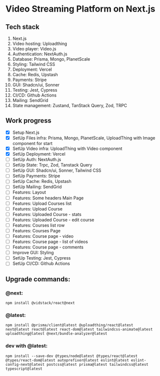# Video Streaming Platform on Next.js

## Tech stack
1. Next.js
2. Video hosting: Uploadthing
3. Video player: Video.js
4. Authentication: NextAuth.js
5. Database: Prisma, Mongo, PlanetScale
6. Styling: Tailwind CSS
7. Deployment: Vercel
8. Cache: Redis, Upstash
9. Payments: Stripe
10. GUI: Shadcn/ui, Sonner
11. Testing: Jest, Cypress
12. CI/CD: Github Actions
13. Mailing: SendGrid
14. State management: Zustand, TanStack Query, Zod, TRPC

## Work progress
- [x] Setup Next.js
- [X] SetUp Files infra: Prisma, Mongo, PlanetScale, UploadThing with Image component for start
- [X] SetUp Video infra: UploadThing with Video component
- [X] SetUp Deployment: Vercel
- [ ] SetUp Auth: NextAuth.js
- [ ] SetUp State: Trpc, Zod, Tanstack Query
- [ ] SetUp GUI: Shadcn/ui, Sonner, Tailwind CSS
- [ ] SetUp Payments: Stripe
- [ ] SetUp Cache: Redis, Upstash
- [ ] SetUp Mailing: SendGrid
- [ ] Features: Layout
- [ ] Features: Some headers Main Page
- [ ] Features: Upload Courses list
- [ ] Features: Upload Course
- [ ] Features: Uploaded Course - stats
- [ ] Features: Uploaded Course - edit course
- [ ] Features: Courses list row
- [ ] Features: Courses Page
- [ ] Features: Course page - video
- [ ] Features: Course page - list of videos
- [ ] Features: Course page - comments
- [ ] Improve GUI: Styling
- [ ] SetUp Testing: Jest, Cypress
- [ ] SetUp CI/CD: Github Actions

## Upgrade commands:

### @next:
`npm install @vidstack/react@next`

### @latest:
`npm install @prisma/client@latest @uploadthing/react@latest next@latest react@latest react-dom@latest tailwindcss-animate@latest uploadthing@latest @next/bundle-analyzer@latest`

### dev with @latest:
`npm install --save-dev @types/node@latest @types/react@latest @types/react-dom@latest autoprefixer@latest eslint@latest eslint-config-next@latest postcss@latest prisma@latest tailwindcss@latest typescript@latest`